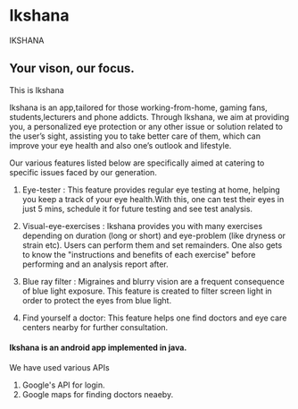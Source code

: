 # Ikshana
IKSHANA
## Your vison, our focus.
This is Ikshana

Ikshana is an app,tailored for those working-from-home, gaming fans, students,lecturers and phone addicts. Through Ikshana, we aim at providing you, a personalized eye protection or any other issue or solution related to the user’s sight, assisting you to take better care of them, which can improve your eye health and also one’s outlook and lifestyle. 

Our various features listed below are specifically aimed at catering to specific issues faced by our generation.

1. Eye-tester : This feature provides regular eye testing at home, helping you keep a track of your eye health.With this, one can test their eyes in just 5 mins, schedule it for future testing and see test analysis.

2. Visual-eye-exercises : Ikshana provides you with many exercises depending on duration (long or short) and eye-problem (like dryness or strain etc).
Users can perform them and set remainders. One also gets to know the "instructions and benefits of each exercise" before performing and an analysis report after.

3. Blue ray filter : Migraines and blurry vision are a frequent consequence of blue light exposure. This feature is created to filter screen light in order to protect the eyes from blue light.

4. Find yourself a doctor: This feature helps one find doctors and eye care centers nearby for further consultation.

#### Ikshana is an android app implemented in java.

We have used various APIs 
 1. Google's API for login.
 2. Google maps for finding doctors neaeby.
